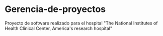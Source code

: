 # Gerencia-de-proyectos
Proyecto de software realizado para el hospital "The National Institutes of Health Clinical Center, America's research hospital"

